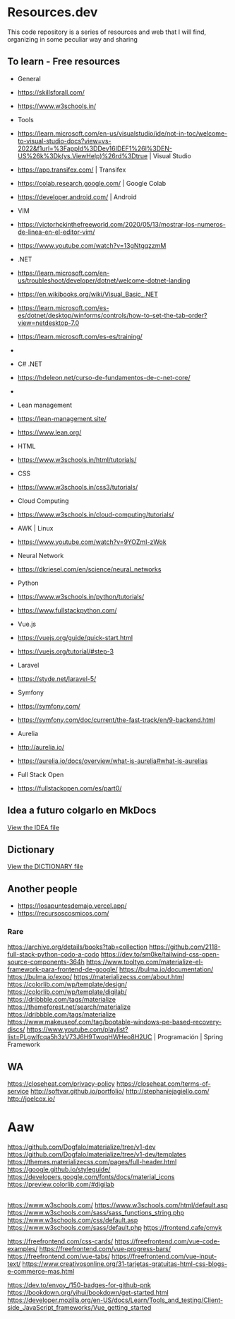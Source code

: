 # Resources.dev
This code repository is a series of resources and web that I will find, organizing in some peculiar way and sharing

## To learn - Free resources
- General
- https://skillsforall.com/
- https://www.w3schools.in/

- Tools
- https://learn.microsoft.com/en-us/visualstudio/ide/not-in-toc/welcome-to-visual-studio-docs?view=vs-2022&f1url=%3FappId%3DDev16IDEF1%26l%3DEN-US%26k%3Dk(vs.ViewHelp)%26rd%3Dtrue | Visual Studio

- https://app.transifex.com/ | Transifex

- https://colab.research.google.com/ | Google Colab

- https://developer.android.com/ | Android

- VIM
- https://victorhckinthefreeworld.com/2020/05/13/mostrar-los-numeros-de-linea-en-el-editor-vim/
- https://www.youtube.com/watch?v=13gNtgqzzmM

- .NET
- https://learn.microsoft.com/en-us/troubleshoot/developer/dotnet/welcome-dotnet-landing
- https://en.wikibooks.org/wiki/Visual_Basic_.NET
- https://learn.microsoft.com/es-es/dotnet/desktop/winforms/controls/how-to-set-the-tab-order?view=netdesktop-7.0
- https://learn.microsoft.com/es-es/training/
- 

- C# .NET
- https://hdeleon.net/curso-de-fundamentos-de-c-net-core/
- 

- Lean management
- https://lean-management.site/
- https://www.lean.org/

- HTML
- https://www.w3schools.in/html/tutorials/
    
- CSS
- https://www.w3schools.in/css3/tutorials/
    
- Cloud Computing
- https://www.w3schools.in/cloud-computing/tutorials/

- AWK | Linux
- https://www.youtube.com/watch?v=9YOZmI-zWok

- Neural Network
- https://dkriesel.com/en/science/neural_networks

- Python
- https://www.w3schools.in/python/tutorials/
- https://www.fullstackpython.com/

- Vue.js
- https://vuejs.org/guide/quick-start.html
- https://vuejs.org/tutorial/#step-3

- Laravel
- https://styde.net/laravel-5/

- Symfony
- https://symfony.com/
- https://symfony.com/doc/current/the-fast-track/en/9-backend.html

- Aurelia
- http://aurelia.io/
- https://aurelia.io/docs/overview/what-is-aurelia#what-is-aurelias

- Full Stack Open
- https://fullstackopen.com/es/part0/

## Idea a futuro colgarlo en MkDocs

[View the IDEA file](https://github.com/loboGuardian/Resources.dev/blob/main/IDEA.md)

## Dictionary

[View the DICTIONARY file](https://github.com/loboGuardian/Resources.dev/blob/main/DICTIONARY.md)

## Another people
- https://losapuntesdemajo.vercel.app/
- https://recursoscosmicos.com/

### Rare
https://archive.org/details/books?tab=collection
https://github.com/2118-full-stack-python-codo-a-codo
https://dev.to/sm0ke/tailwind-css-open-source-components-364h
https://www.tooltyp.com/materialize-el-framework-para-frontend-de-google/
https://bulma.io/documentation/
https://bulma.io/expo/
https://materializecss.com/about.html
https://colorlib.com/wp/template/design/
https://colorlib.com/wp/template/digilab/
https://dribbble.com/tags/materialize
https://themeforest.net/search/materialize
https://dribbble.com/tags/materialize
https://www.makeuseof.com/tag/bootable-windows-pe-based-recovery-discs/
https://www.youtube.com/playlist?list=PLgwlfcqa5h3zV73J6H9TwoqHWHeo8H2UC | Programación | Spring Framework

## WA
https://closeheat.com/privacy-policy
https://closeheat.com/terms-of-service
http://softvar.github.io/portfolio/
http://stephaniejagiello.com/
http://joelcox.io/

# Aaw
https://github.com/Dogfalo/materialize/tree/v1-dev
https://github.com/Dogfalo/materialize/tree/v1-dev/templates
https://themes.materializecss.com/pages/full-header.html
https://google.github.io/styleguide/
https://developers.google.com/fonts/docs/material_icons
https://preview.colorlib.com/#digilab
## 
https://www.w3schools.com/
https://www.w3schools.com/html/default.asp
https://www.w3schools.com/sass/sass_functions_string.php
https://www.w3schools.com/css/default.asp
https://www.w3schools.com/sass/default.php
https://frontend.cafe/cmyk

https://freefrontend.com/css-cards/
https://freefrontend.com/vue-code-examples/
https://freefrontend.com/vue-progress-bars/
https://freefrontend.com/vue-tabs/
https://freefrontend.com/vue-input-text/
https://www.creativosonline.org/31-tarjetas-gratuitas-html-css-blogs-e-commerce-mas.html

https://dev.to/envoy_/150-badges-for-github-pnk
https://bookdown.org/yihui/bookdown/get-started.html
https://developer.mozilla.org/en-US/docs/Learn/Tools_and_testing/Client-side_JavaScript_frameworks/Vue_getting_started